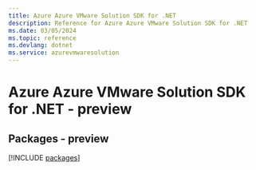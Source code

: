 ```yaml
---
title: Azure Azure VMware Solution SDK for .NET
description: Reference for Azure Azure VMware Solution SDK for .NET
ms.date: 03/05/2024
ms.topic: reference
ms.devlang: dotnet
ms.service: azurevmwaresolution
---
```

# Azure Azure VMware Solution SDK for .NET - preview
## Packages - preview
[!INCLUDE [packages](azure-vmware-solution-index.md)]
